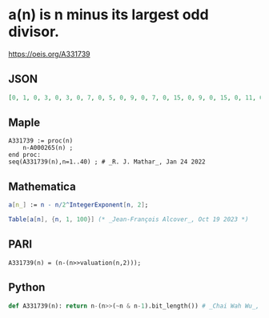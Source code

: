 # a\(n\) is n minus its largest odd divisor\.
https://oeis.org/A331739
## JSON
```JSON
[0, 1, 0, 3, 0, 3, 0, 7, 0, 5, 0, 9, 0, 7, 0, 15, 0, 9, 0, 15, 0, 11, 0, 21, 0, 13, 0, 21, 0, 15, 0, 31, 0, 17, 0, 27, 0, 19, 0, 35, 0, 21, 0, 33, 0, 23, 0, 45, 0, 25, 0, 39, 0, 27, 0, 49, 0, 29, 0, 45, 0, 31, 0, 63, 0, 33, 0, 51, 0, 35, 0, 63, 0, 37, 0, 57, 0, 39, 0, 75, 0, 41, 0, 63, 0, 43, 0, 77, 0, 45, 0, 69, 0, 47]
```
## Maple
```Maple
A331739 := proc(n)
    n-A000265(n) ;
end proc:
seq(A331739(n),n=1..40) ; # _R. J. Mathar_, Jan 24 2022
```
## Mathematica
```Mathematica
a[n_] := n - n/2^IntegerExponent[n, 2];
```
```Mathematica
Table[a[n], {n, 1, 100}] (* _Jean-François Alcover_, Oct 19 2023 *)
```
## PARI
```PARI
A331739(n) = (n-(n>>valuation(n,2)));
```
## Python
```Python
def A331739(n): return n-(n>>(~n & n-1).bit_length()) # _Chai Wah Wu_, Jul 01 2022
```
